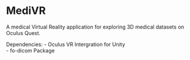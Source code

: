 # MediVR
A medical Virtual Reality application for exploring 3D medical datasets on Oculus Quest.

Dependencies: - Oculus VR Intergration for Unity  
              - fo-dicom Package
